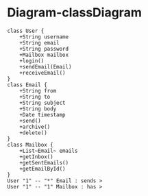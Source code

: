 # Diagram-classDiagram
    class User {
        +String username
        +String email
        +String password
        +Mailbox mailbox
        +login()
        +sendEmail(Email)
        +receiveEmail()
    }
    class Email {
        +String from
        +String to
        +String subject
        +String body
        +Date timestamp
        +send()
        +archive()
        +delete()
    }
    class Mailbox {
        +List~Email~ emails
        +getInbox()
        +getSentEmails()
        +getEmailById()
    }
    User "1" -- "*" Email : sends >
    User "1" -- "1" Mailbox : has >
